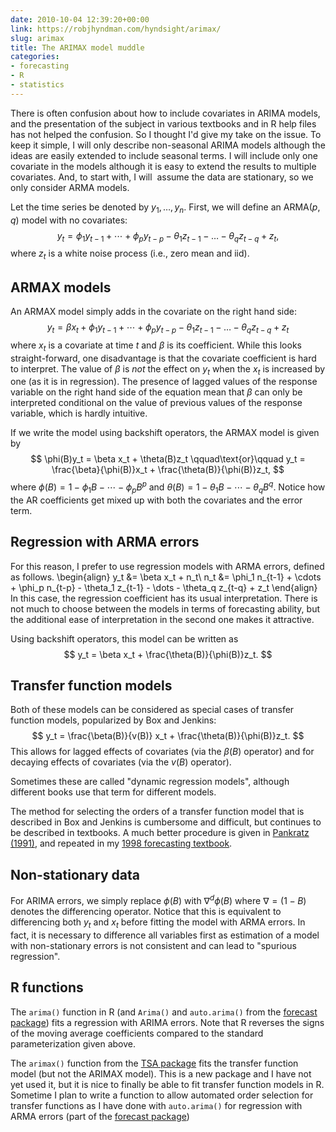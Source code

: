 ```yaml
---
date: 2010-10-04 12:39:20+00:00
link: https://robjhyndman.com/hyndsight/arimax/
slug: arimax
title: The ARIMAX model muddle
categories:
- forecasting
- R
- statistics
---
```


There is often confusion about how to include covariates in ARIMA models, and the presentation of the subject in various textbooks and in R help files has not helped the confusion. So I thought I'd give my take on the issue. To keep it simple, I will only describe non-seasonal ARIMA models although the ideas are easily extended to include seasonal terms. I will include only one covariate in the models although it is easy to extend the results to multiple covariates. And, to start with, I will  assume the data are stationary, so we only consider ARMA models.

Let the time series be denoted by $y_1,\dots,y_n$. First, we will define an ARMA$(p,q)$ model with no covariates:
$$
y_t = \phi_1 y_{t-1} + \cdots + \phi_p y_{t-p} - \theta_1 z_{t-1} - \dots - \theta_q z_{t-q} + z_t,
$$
where $z_t$ is a white noise process (i.e., zero mean and iid).

## ARMAX models

An ARMAX model simply adds in the covariate on the right hand side:
$$
y_t = \beta x_t + \phi_1 y_{t-1} + \cdots + \phi_p y_{t-p} - \theta_1 z_{t-1} - \dots - \theta_q z_{t-q} + z_t
$$
where $x_t$ is a covariate at time $t$ and $\beta$ is its coefficient. While this looks straight-forward, one disadvantage is that the covariate coefficient is hard to interpret. The value of $\beta$ is _not_ the effect on $y_t$ when the $x_t$ is increased by one (as it is in regression). The presence of lagged values of the response variable on the right hand side of the equation mean that $\beta$ can only be interpreted conditional on the value of previous values of the response variable, which is hardly intuitive.

If we write the model using backshift operators, the ARMAX model is given by
$$
\phi(B)y_t = \beta x_t + \theta(B)z_t
\qquad\text{or}\qquad
y_t = \frac{\beta}{\phi(B)}x_t + \frac{\theta(B)}{\phi(B)}z_t,
$$
where $\phi(B)=1-\phi_1B -\cdots - \phi_pB^p$ and $\theta(B)=1-\theta_1B-\cdots-\theta_qB^q$. Notice how the AR coefficients get mixed up with both the covariates and the error term.

## Regression with ARMA errors

For this reason, I prefer to use regression models with ARMA errors, defined as follows.
\begin{align}
y_t &= \beta x_t + n_t\\
n_t &= \phi_1 n_{t-1} + \cdots + \phi_p n_{t-p} - \theta_1 z_{t-1} - \dots - \theta_q z_{t-q} + z_t
\end{align}
In this case, the regression coefficient has its usual interpretation. There is not much to choose between the models in terms of forecasting ability, but the additional ease of interpretation in the second one makes it attractive.

Using backshift operators, this model can be written as
$$
y_t = \beta x_t + \frac{\theta(B)}{\phi(B)}z_t.
$$

## Transfer function models

Both of these models can be considered as special cases of transfer function models, popularized by Box and Jenkins:
$$
y_t = \frac{\beta(B)}{v(B)} x_t + \frac{\theta(B)}{\phi(B)}z_t.
$$
This allows for lagged effects of covariates (via the $\beta(B)$ operator) and for decaying effects of covariates (via the $v(B)$ operator).

Sometimes these are called "dynamic regression models", although different books use that term for different models.

The method for selecting the orders of a transfer function model that is described in Box and Jenkins is cumbersome and difficult, but continues to be described in textbooks. A much better procedure is given in [Pankratz (1991)](http://www.amazon.com/gp/product/0471615285?ie=UTF8&tag=prorobjhyn-20&linkCode=as2&camp=1789&creative=390957&creativeASIN=0471615285), and repeated in my [1998 forecasting textbook](https://robjhyndman.com/forecasting/).

## Non-stationary data

For ARIMA errors, we simply replace $\phi(B)$ with $\nabla^d\phi(B)$ where $\nabla=(1-B)$ denotes the differencing operator. Notice that this is equivalent to differencing both $y_t$ and $x_t$ before fitting the model with ARMA errors. In fact, it is necessary to difference all variables first as estimation of a model with non-stationary errors is not consistent and can lead to "spurious regression".

## R functions

The `arima()` function in R (and `Arima()` and `auto.arima()` from the [forecast package](http://github.com/robjhyndman/forecast/)) fits a regression with ARIMA errors. Note that R reverses the signs of the moving average coefficients compared to the standard parameterization given above.

The `arimax()` function from the [TSA package](http://cran.r-project.org/web/packages/TSA/) fits the transfer function model (but not the ARIMAX model). This is a new package and I have not yet used it, but it is nice to finally be able to fit transfer function models in R. Sometime I plan to write a function to allow automated order selection for transfer functions as I have done with `auto.arima()` for regression with ARMA errors (part of the [forecast package](http://github.com/robjhyndman/forecast/))
